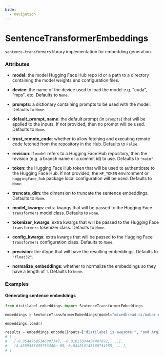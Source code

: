 ```yaml
---
hide:
  - navigation
---
```

# SentenceTransformerEmbeddings


`sentence-transformers` library implementation for embedding generation.







### Attributes

- **model**: the model Hugging Face Hub repo id or a path to a directory containing the  model weights and configuration files.

- **device**: the name of the device used to load the model e.g. "cuda", "mps", etc.  Defaults to `None`.

- **prompts**: a dictionary containing prompts to be used with the model. Defaults to  `None`.

- **default_prompt_name**: the default prompt (in `prompts`) that will be applied to the  inputs. If not provided, then no prompt will be used. Defaults to `None`.

- **trust_remote_code**: whether to allow fetching and executing remote code fetched  from the repository in the Hub. Defaults to `False`.

- **revision**: if `model` refers to a Hugging Face Hub repository, then the revision  (e.g. a branch name or a commit id) to use. Defaults to `"main"`.

- **token**: the Hugging Face Hub token that will be used to authenticate to the Hugging  Face Hub. If not provided, the `HF_TOKEN` environment or `huggingface_hub` package  local configuration will be used. Defaults to `None`.

- **truncate_dim**: the dimension to truncate the sentence embeddings. Defaults to `None`.

- **model_kwargs**: extra kwargs that will be passed to the Hugging Face `transformers`  model class. Defaults to `None`.

- **tokenizer_kwargs**: extra kwargs that will be passed to the Hugging Face `transformers`  tokenizer class. Defaults to `None`.

- **config_kwargs**: extra kwargs that will be passed to the Hugging Face `transformers`  configuration class. Defaults to `None`.

- **precision**: the dtype that will have the resulting embeddings. Defaults to `"float32"`.

- **normalize_embeddings**: whether to normalize the embeddings so they have a length  of 1. Defaults to `None`.







### Examples


#### Generating sentence embeddings
```python
from distilabel.embeddings import SentenceTransformerEmbeddings

embeddings = SentenceTransformerEmbeddings(model="mixedbread-ai/mxbai-embed-large-v1")

embeddings.load()

results = embeddings.encode(inputs=["distilabel is awesome!", "and Argilla!"])
# [
#   [-0.05447685346007347, -0.01623094454407692, ...],
#   [4.4889533455716446e-05, 0.044016145169734955, ...],
# ]
```



